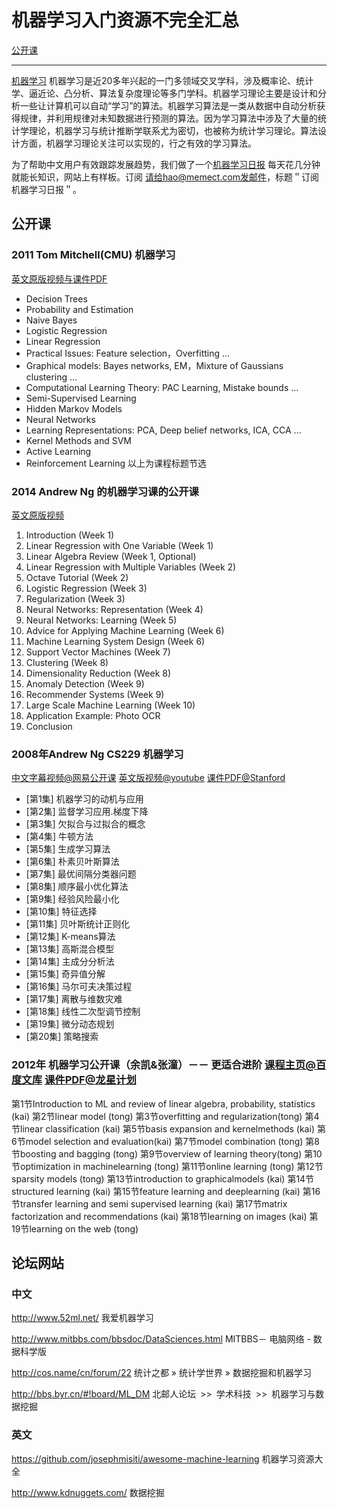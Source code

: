 # 机器学习入门资源不完全汇总

[公开课](#公开课)

----

[机器学习](http://zh.wikipedia.org/zh/%E6%9C%BA%E5%99%A8%E5%AD%A6%E4%B9%A0) 机器学习是近20多年兴起的一门多领域交叉学科，涉及概率论、统计学、逼近论、凸分析、算法复杂度理论等多门学科。机器学习理论主要是设计和分析一些让计算机可以自动“学习”的算法。机器学习算法是一类从数据中自动分析获得规律，并利用规律对未知数据进行预测的算法。因为学习算法中涉及了大量的统计学理论，机器学习与统计推断学联系尤为密切，也被称为统计学习理论。算法设计方面，机器学习理论关注可以实现的，行之有效的学习算法。

为了帮助中文用户有效跟踪发展趋势，我们做了一个[机器学习日报](http://ml.memect.com) 每天花几分钟就能长知识，网站上有样板。订阅 请给hao@memect.com发邮件，标题＂订阅机器学习日报＂。


## 公开课

### 2011 Tom Mitchell(CMU) 机器学习
 [英文原版视频与课件PDF](http://www.cs.cmu.edu/~tom/10701_sp11/lectures.shtml)
* Decision Trees
* Probability and Estimation 
* Naive Bayes 
* Logistic Regression 
* Linear Regression 
* Practical Issues: Feature selection，Overfitting ...
* Graphical models: Bayes networks, EM，Mixture of Gaussians clustering ...
* Computational Learning Theory: PAC Learning, Mistake bounds ...
* Semi-Supervised Learning
* Hidden Markov Models
* Neural Networks
* Learning Representations: PCA, Deep belief networks, ICA, CCA ...
* Kernel Methods and SVM
* Active Learning 
* Reinforcement Learning
以上为课程标题节选


### 2014 Andrew Ng 的机器学习课的公开课
 [英文原版视频](https://www.coursera.org/course/ml) 

 1.  Introduction (Week 1)
 2. Linear Regression with One Variable (Week 1)
 3. Linear Algebra Review (Week 1, Optional)
 4. Linear Regression with Multiple Variables (Week 2)
 5. Octave Tutorial (Week 2)
 6. Logistic Regression (Week 3)
 7. Regularization (Week 3)
 8. Neural Networks: Representation (Week 4)
 9. Neural Networks: Learning (Week 5)
 10. Advice for Applying Machine Learning (Week 6)
 11. Machine Learning System Design (Week 6)
 12. Support Vector Machines (Week 7)
 13. Clustering (Week 8)
 14. Dimensionality Reduction (Week 8)
 15. Anomaly Detection (Week 9)
 16. Recommender Systems (Week 9)
 17. Large Scale Machine Learning (Week 10)
 18. Application Example: Photo OCR
 19. Conclusion

### 2008年Andrew Ng CS229 机器学习
[中文字幕视频@网易公开课](http://v.163.com/special/opencourse/machinelearning.html) [英文版视频@youtube](https://www.youtube.com/playlist?list=PLA89DCFA6ADACE599) 
[课件PDF@Stanford](http://cs229.stanford.edu/materials.html)

* [第1集] 机器学习的动机与应用
* [第2集] 监督学习应用.梯度下降  	
* [第3集] 欠拟合与过拟合的概念  	
* [第4集] 牛顿方法  	
* [第5集] 生成学习算法  	
* [第6集] 朴素贝叶斯算法  	
* [第7集] 最优间隔分类器问题  	
* [第8集] 顺序最小优化算法  	
* [第9集] 经验风险最小化  	
* [第10集] 特征选择  	
* [第11集] 贝叶斯统计正则化  	
* [第12集] K-means算法  	
* [第13集] 高斯混合模型  	
* [第14集] 主成分分析法  	
* [第15集] 奇异值分解  	
* [第16集] 马尔可夫决策过程  	
* [第17集] 离散与维数灾难  	
* [第18集] 线性二次型调节控制  	
* [第19集] 微分动态规划  	
* [第20集] 策略搜索  



### 2012年 机器学习公开课（余凯&张潼）－－ 更适合进阶 [课程主页@百度文库](http://wenku.baidu.com/course/view/49e8b8f67c1cfad6195fa705) [课件PDF@龙星计划](http://bigeye.au.tsinghua.edu.cn/DragonStar2012/download.html)
第1节Introduction to ML and review of linear algebra, probability, statistics (kai)
第2节linear model (tong)
第3节overfitting and regularization(tong)
第4节linear classification (kai)
第5节basis expansion and kernelmethods (kai)
第6节model selection and evaluation(kai)
第7节model combination (tong)
第8节boosting and bagging (tong)
第9节overview of learning theory(tong)
第10节optimization in machinelearning (tong)
第11节online learning (tong)
第12节sparsity models (tong)
第13节introduction to graphicalmodels (kai)
第14节structured learning (kai)
第15节feature learning and deeplearning (kai)
第16节transfer learning and semi supervised learning (kai)
第17节matrix factorization and recommendations (kai)
第18节learning on images (kai)
第19节learning on the web (tong)


## 论坛网站
### 中文
http://www.52ml.net/ 我爱机器学习

http://www.mitbbs.com/bbsdoc/DataSciences.html MITBBS－ 电脑网络 - 数据科学版

http://cos.name/cn/forum/22  统计之都 » 统计学世界 » 数据挖掘和机器学习

http://bbs.byr.cn/#!board/ML_DM  北邮人论坛 >> 学术科技 >> 机器学习与数据挖掘


### 英文
https://github.com/josephmisiti/awesome-machine-learning  机器学习资源大全

http://www.kdnuggets.com/ 数据挖掘


